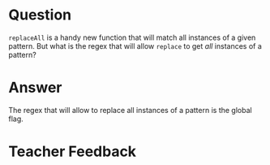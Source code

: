 # Question
`replaceAll` is a handy new function that will match all instances of a given pattern. But what is the regex that will allow `replace` to get *all* instances of a pattern?

# Answer
The regex that will allow to replace all instances of a pattern is the global flag.

# Teacher Feedback